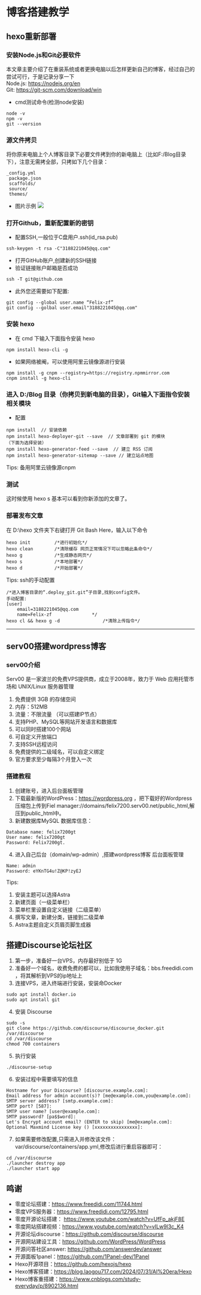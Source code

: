 # 博客搭建教学


## hexo重新部署
### 安装Node.js和Git必要软件
本文章主要介绍了在重装系统或者更换电脑以后怎样更新自己的博客，经过自己的尝试可行，于是记录分享一下  
Node.js: https://nodejs.org/en    
Git: https://git-scm.com/download/win
- cmd测试命令(检测node安装)
```
node -v
npm -v
git --version
```

### 源文件拷贝
将你原来电脑上个人博客目录下必要文件拷到你的新电脑上（比如F:/Blog目录下），注意无需拷全部，只拷如下几个目录：
```
_config.yml
 package.json
 scaffolds/
 source/
 themes/
```
- 图片示例
![](https://github.com/Felix-zf/Picture-Store/blob/master/img/zy.png)

### 打开Github，重新配置新的密钥
- 配置SSH,一般位于C盘用户.ssh(id_rsa.pub)
```
ssh-keygen -t rsa -C"3188221045@qq.com"
```
- 打开GitHub账户,创建新的SSH链接
- 验证链接账户邮箱是否成功
```
ssh -T git@github.com
```
- 此外您还需要如下配置:
```
git config --global user.name “Felix-zf”
git config --golbal user.email"3188221045@qq.com"
```

### 安装 hexo
- 在 cmd 下输入下面指令安装 hexo
```
npm install hexo-cli -g
```
- 如果网络被阉，可以使用阿里云镜像源进行安装
```
npm install -g cnpm --registry=https://registry.npmmirror.com
cnpm install -g hexo-cli
```

### 进入 D:/Blog 目录（你拷贝到新电脑的目录），Git输入下面指令安装相关模块
- 配置
```
npm install  // 安装依赖
npm install hexo-deployer-git --save  // 文章部署到 git 的模块
（下面为选择安装）
npm install hexo-generator-feed --save  // 建立 RSS 订阅
npm install hexo-generator-sitemap --save // 建立站点地图
```
Tips: 备用阿里云镜像源cnpm

### 测试
这时候使用 hexo s 基本可以看到你新添加的文章了。

### 部署发布文章
在 D:\hexo 文件夹下右键打开 Git Bash Here，输入以下命令
```
hexo init         /*进行初始化*/
hexo clean        /*清除缓存 网页正常情况下可以忽略此条命令*/  
hexo g            /*生成静态网页*/  
hexo s            /*本地部署*/  
hexo d            /*开始部署*/  
```


Tips: ssh的手动配置
```
/*进入博客目录的“.deploy_git.git”子目录,找到config文件。
手动配置:
[user]
	email=3188221045@qq.com
	name=Felix-zf               */
hexo cl && hexo g -d                /*清除上传指令*/
```

-------
## serv00搭建wordpress博客
### serv00介绍
Serv00 是一家波兰的免费VPS提供商，成立于2008年，致力于 Web 应用托管市场和 UNIX/Linux 服务器管理

1. 免费提供 3GB 的存储空间
2. 内存：512MB
3. 流量：不限流量 （可以搭建IP节点）
4. 支持PHP、MySQL等网站开发语言和数据库
5. 可以同时搭建100个网站
6. 可自定义开放端口
7. 支持SSH远程访问
8. 免费提供的二级域名，可以自定义绑定
9. 官方要求至少每隔3个月登入一次

### 搭建教程
1. 创建账号，进入后台面板管理
2. 下载最新版的WordPress：https://wordpress.org ，把下载好的Wordpress压缩包上传到Fiel manager://domains/felix7200.serv00.net/public_html,解压到public_html中。
3. 新建数据库MySQL
数据库信息：
```
Database name: felix7200gt
User name: felix7200gt
Password: Felix7200gt.

```
4. 进入自己后台（domain/wp-admin）,搭建wordpress博客
后台面板管理
```
Name: admin
Password: eYKnTG4u!Z@KP!zyEJ
```
Tips: 
1. 安装主题可以选择Astra
2. 新建页面（一级菜单栏）
3. 菜单栏里设置自定义链接（二级菜单）
4. 撰写文章，新建分类，链接到二级菜单
5. Astra主题自定义页眉页脚生成器

## 搭建Discourse论坛社区
1. 第一步，准备好一台VPS，内存最好别低于 1G 
2. 准备好一个域名，收费免费的都可以，比如我使用子域名：bbs.freedidi.com ，将其解析到VPS的ip地址上
3. 连接VPS，进入终端进行安装，安装命Docker
```
sudo apt install docker.io
sudo apt install git
```
4. 安装 Discourse
```
sudo -s
git clone https://github.com/discourse/discourse_docker.git /var/discourse
cd /var/discourse
chmod 700 containers
```
5. 执行安装
```
./discourse-setup
```
6. 安装过程中需要填写的信息
```
Hostname for your Discourse? [discourse.example.com]: 
Email address for admin account(s)? [me@example.com,you@example.com]: 
SMTP server address? [smtp.example.com]: 
SMTP port? [587]: 
SMTP user name? [user@example.com]: 
SMTP password? [pa$$word]: 
Let's Encrypt account email? (ENTER to skip) [me@example.com]: 
Optional Maxmind License key () [xxxxxxxxxxxxxxxx]:
```
7. 如果需要修改配置,只需进入并修改该文件： var/discourse/containers/app.yml,修改后进行重启容器即可：
```
cd /var/discourse
./launcher destroy app
./launcher start app
```

## 鸣谢
- 零度论坛搭建：https://www.freedidi.com/11744.html
- 零度VPS服务器：https://www.freedidi.com/12795.html
- 零度开源论坛搭建： https://www.youtube.com/watch?v=UfFp_akjF8E
- 零度网站搭建视频：https://www.youtube.com/watch?v=vILw9l3c_K4
- 开源论坛discourse：https://github.com/discourse/discourse
- 开源网站建设工具：https://github.com/WordPress/WordPress
- 开源问答社区answer: https://github.com/answerdev/answer
- 开源面板1panel：https://github.com/1Panel-dev/1Panel
- Hexo开源项目：https://github.com/hexojs/hexo
- Hexo博客搭建：https://blog.laogou717.com/2024/07/31/AI%20era/Hexo
- Hexo博客重搭建：https://www.cnblogs.com/study-everyday/p/8902136.html

